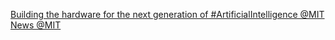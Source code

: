 [Building the hardware for the next generation of #ArtificialIntelligence   @MIT News   @MIT](https://qi.tc/qi/116193)